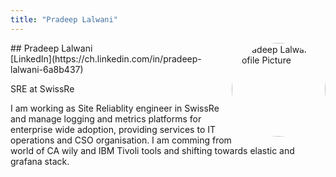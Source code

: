 ```yaml
---
title: "Pradeep Lalwani"
---
```



<img src="https://sessionize.com/image/bf9b-400o400o1-nBd4qVBDsr2asfE8vXTPdY.jpg" style="width: 150px; float: right; border-radius: 50%" alt="Pradeep Lalwani Profile Picture"/>
## Pradeep Lalwani
<br>
[LinkedIn](https://ch.linkedin.com/in/pradeep-lalwani-6a8b437)

SRE at SwissRe

I am working as Site Reliablity engineer in SwissRe and manage logging and metrics platforms for enterprise wide adoption, providing services to IT operations and CSO organisation. I am comming from world of CA wily and  IBM Tivoli tools and shifting towards elastic and grafana stack.

